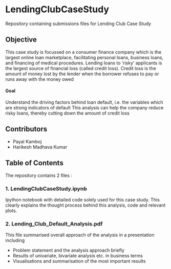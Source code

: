 # LendingClubCaseStudy
Repository containing submissions files for Lending Club Case Study

## Objective
This case study is focussed on a consumer finance company which is the largest online loan marketplace, facilitating personal loans, business loans, and financing of medical procedures.
Lending loans to ‘risky’ applicants is the largest source of financial loss (called credit loss). Credit loss is the amount of money lost by the lender when the borrower refuses to pay or runs away with the money owed

#### Goal
Understand the driving factors behind loan default, i.e. the variables which are strong indicators of default
This analysis can help the company reduce risky loans, thereby cutting down the amount of credit loss


## Contributors
* Payal Kamboj
* Harikesh Madhava Kumar

## Table of Contents
The repository contains 2 files :
### 1. LendingClubCaseStudy.ipynb
Ipython notebook with detailed code solely used for this case study. This clearly explains the thought process behind this analysis, code and relevant plots. 
### 2. Lending_Club_Default_Analysis.pdf
This file summarised overall approach of the analysis in a presentation including
  * Problem statement and the analysis approach briefly 
  * Results of univariate, bivariate analysis etc. in business terms
  * Visualisations and summarisation of the most important results
